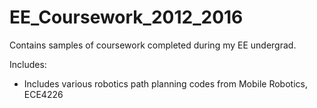 # EE_Coursework_2012_2016
Contains samples of coursework completed during my EE undergrad.

Includes:
- Includes various robotics path planning codes from Mobile Robotics, ECE4226
